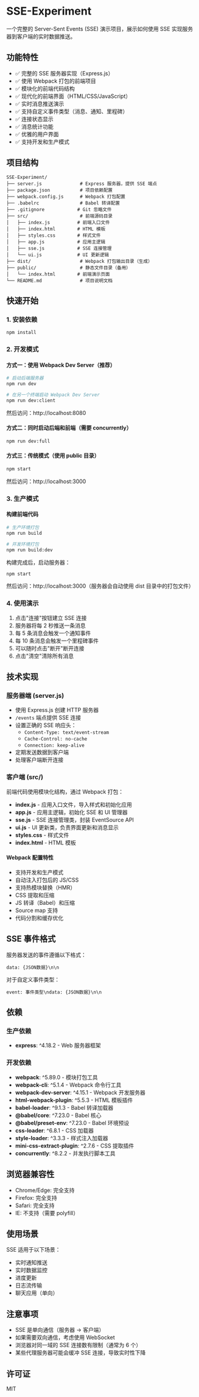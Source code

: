 # SSE-Experiment

一个完整的 Server-Sent Events (SSE) 演示项目，展示如何使用 SSE 实现服务器到客户端的实时数据推送。

## 功能特性

- ✅ 完整的 SSE 服务器实现（Express.js）
- ✅ 使用 Webpack 打包的前端项目
- ✅ 模块化的前端代码结构
- ✅ 现代化的前端界面（HTML/CSS/JavaScript）
- ✅ 实时消息推送演示
- ✅ 支持自定义事件类型（消息、通知、里程碑）
- ✅ 连接状态显示
- ✅ 消息统计功能
- ✅ 优雅的用户界面
- ✅ 支持开发和生产模式

## 项目结构

```
SSE-Experiment/
├── server.js              # Express 服务器，提供 SSE 端点
├── package.json           # 项目依赖配置
├── webpack.config.js      # Webpack 打包配置
├── .babelrc               # Babel 转译配置
├── .gitignore            # Git 忽略文件
├── src/                   # 前端源码目录
│   ├── index.js          # 前端入口文件
│   ├── index.html        # HTML 模板
│   ├── styles.css        # 样式文件
│   ├── app.js            # 应用主逻辑
│   ├── sse.js            # SSE 连接管理
│   └── ui.js             # UI 更新逻辑
├── dist/                  # Webpack 打包输出目录（生成）
├── public/                # 静态文件目录（备用）
│   └── index.html        # 前端演示页面
└── README.md              # 项目说明文档
```

## 快速开始

### 1. 安装依赖

```bash
npm install
```

### 2. 开发模式

#### 方式一：使用 Webpack Dev Server（推荐）

```bash
# 启动后端服务器
npm run dev

# 在另一个终端启动 Webpack Dev Server
npm run dev:client
```

然后访问：http://localhost:8080

#### 方式二：同时启动后端和前端（需要 concurrently）

```bash
npm run dev:full
```

#### 方式三：传统模式（使用 public 目录）

```bash
npm start
```

然后访问：http://localhost:3000

### 3. 生产模式

#### 构建前端代码

```bash
# 生产环境打包
npm run build

# 开发环境打包
npm run build:dev
```

构建完成后，启动服务器：

```bash
npm start
```

然后访问：http://localhost:3000（服务器会自动使用 dist 目录中的打包文件）

### 4. 使用演示

1. 点击"连接"按钮建立 SSE 连接
2. 服务器将每 2 秒推送一条消息
3. 每 5 条消息会触发一个通知事件
4. 每 10 条消息会触发一个里程碑事件
5. 可以随时点击"断开"断开连接
6. 点击"清空"清除所有消息

## 技术实现

### 服务器端 (server.js)

- 使用 Express.js 创建 HTTP 服务器
- `/events` 端点提供 SSE 连接
- 设置正确的 SSE 响应头：
  - `Content-Type: text/event-stream`
  - `Cache-Control: no-cache`
  - `Connection: keep-alive`
- 定期发送数据到客户端
- 处理客户端断开连接

### 客户端 (src/)

前端代码使用模块化结构，通过 Webpack 打包：

- **index.js** - 应用入口文件，导入样式和初始化应用
- **app.js** - 应用主逻辑，初始化 SSE 和 UI 管理器
- **sse.js** - SSE 连接管理类，封装 EventSource API
- **ui.js** - UI 更新类，负责界面更新和消息显示
- **styles.css** - 样式文件
- **index.html** - HTML 模板

#### Webpack 配置特性

- 支持开发和生产模式
- 自动注入打包后的 JS/CSS
- 支持热模块替换（HMR）
- CSS 提取和压缩
- JS 转译（Babel）和压缩
- Source map 支持
- 代码分割和缓存优化

## SSE 事件格式

服务器发送的事件遵循以下格式：

```
data: {JSON数据}\n\n
```

对于自定义事件类型：

```
event: 事件类型\ndata: {JSON数据}\n\n
```

## 依赖

### 生产依赖

- **express**: ^4.18.2 - Web 服务器框架

### 开发依赖

- **webpack**: ^5.89.0 - 模块打包工具
- **webpack-cli**: ^5.1.4 - Webpack 命令行工具
- **webpack-dev-server**: ^4.15.1 - Webpack 开发服务器
- **html-webpack-plugin**: ^5.5.3 - HTML 模板插件
- **babel-loader**: ^9.1.3 - Babel 转译加载器
- **@babel/core**: ^7.23.0 - Babel 核心
- **@babel/preset-env**: ^7.23.0 - Babel 环境预设
- **css-loader**: ^6.8.1 - CSS 加载器
- **style-loader**: ^3.3.3 - 样式注入加载器
- **mini-css-extract-plugin**: ^2.7.6 - CSS 提取插件
- **concurrently**: ^8.2.2 - 并发执行脚本工具

## 浏览器兼容性

- Chrome/Edge: 完全支持
- Firefox: 完全支持
- Safari: 完全支持
- IE: 不支持（需要 polyfill）

## 使用场景

SSE 适用于以下场景：

- 实时通知推送
- 实时数据监控
- 进度更新
- 日志流传输
- 聊天应用（单向）

## 注意事项

- SSE 是单向通信（服务器 → 客户端）
- 如果需要双向通信，考虑使用 WebSocket
- 浏览器对同一域的 SSE 连接数有限制（通常为 6 个）
- 某些代理服务器可能会缓冲 SSE 连接，导致实时性下降

## 许可证

MIT
